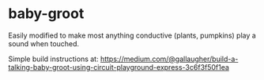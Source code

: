 # baby-groot

Easily modified to make most anything conductive (plants, pumpkins) play a sound when touched.

Simple build instructions at:
https://medium.com/@gallaugher/build-a-talking-baby-groot-using-circuit-playground-express-3c6f3f50f1ea
